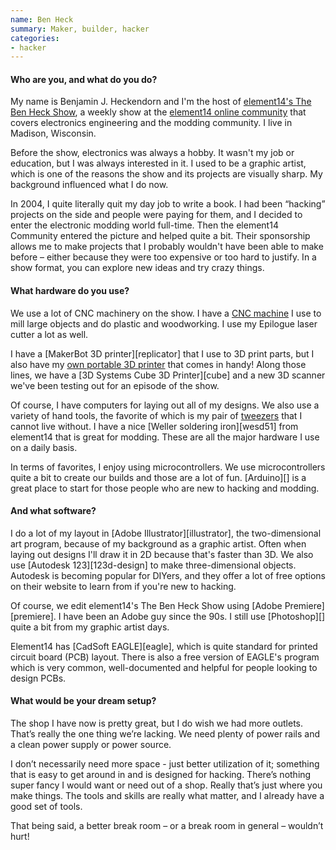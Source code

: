 ```yaml
---
name: Ben Heck
summary: Maker, builder, hacker
categories:
- hacker
---
```


#### Who are you, and what do you do?

My name is Benjamin J. Heckendorn and I'm the host of [element14's The Ben Heck Show](http://www.element14.com/community/community/experts/benheck "Ben's weekly show."), a weekly show at the [element14 online community](http://www.element14.com/community/welcome "element14's online community site.") that covers electronics engineering and the modding community. I live in Madison, Wisconsin. 

Before the show, electronics was always a hobby. It wasn't my job or education, but I was always interested in it. I used to be a graphic artist, which is one of the reasons the show and its projects are visually sharp. My background influenced what I do now.

In 2004, I quite literally quit my day job to write a book. I had been “hacking” projects on the side and people were paying for them, and I decided to enter the electronic modding world full-time. Then the element14 Community entered the picture and helped quite a bit. Their sponsorship allows me to make projects that I probably wouldn't have been able to make before – either because they were too expensive or too hard to justify. In a show format, you can explore new ideas and try crazy things.

#### What hardware do you use?

We use a lot of CNC machinery on the show. I have a [CNC machine](http://www.element14.com/community/docs/DOC-24749/l/episode-2-ben-builds-a-portable-cnc-router "A show where Ben builds a CNC machine.") I use to mill large objects and do plastic and woodworking. I use my Epilogue laser cutter a lot as well.

I have a [MakerBot 3D printer][replicator] that I use to 3D print parts, but I also have my [own portable 3D printer](http://www.element14.com/community/docs/DOC-36297/l/episode-19-watch-ben-heck-builds-a-portable-3d-printer "A show where Ben builds a 3D printer.") that comes in handy! Along those lines, we have a [3D Systems Cube 3D Printer][cube] and a new 3D scanner we've been testing out for an episode of the show.

Of course, I have computers for laying out all of my designs. We also use a variety of hand tools, the favorite of which is my pair of [tweezers](http://www.element14.com/community/docs/DOC-54938/l/episode-89-watch-ben-heck-s-basic-tools-episode "A show where Ben discusses his basic tools.") that I cannot live without. I have a nice [Weller soldering iron][wesd51] from element14 that is great for modding. These are all the major hardware I use on a daily basis.

In terms of favorites, I enjoy using microcontrollers. We use microcontrollers quite a bit to create our builds and those are a lot of fun. [Arduino][] is a great place to start for those people who are new to hacking and modding.

#### And what software?

I do a lot of my layout in [Adobe Illustrator][illustrator], the two-dimensional art program, because of my background as a graphic artist. Often when laying out designs I'll draw it in 2D because that's faster than 3D.
We also use [Autodesk 123][123d-design] to make three-dimensional objects. Autodesk is becoming popular for DIYers, and they offer a lot of free options on their website to learn from if you're new to hacking.

Of course, we edit element14's The Ben Heck Show using [Adobe Premiere][premiere]. I have been an Adobe guy since the 90s. I still use [Photoshop][] quite a bit from my graphic artist days. 

Element14 has [CadSoft EAGLE][eagle], which is quite standard for printed circuit board (PCB) layout. There is also a free version of EAGLE's program which is very common, well-documented and helpful for people looking to design PCBs.

#### What would be your dream setup?

The shop I have now is pretty great, but I do wish we had more outlets. That’s really the one thing we’re lacking. We need plenty of power rails and a clean power supply or power source.

I don’t necessarily need more space - just better utilization of it; something that is easy to get around in and is designed for hacking. There’s nothing super fancy I would want or need out of a shop. Really that’s just where you make things. The tools and skills are really what matter, and I already have a good set of tools.

That being said, a better break room – or a break room in general – wouldn’t hurt!